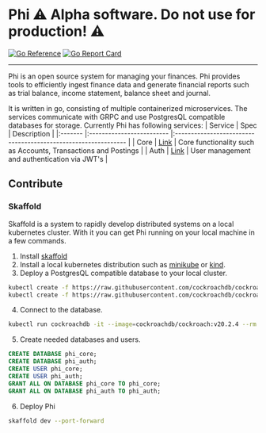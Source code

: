# Phi :warning: Alpha software. Do not use for production! :warning:

[![Go Reference](https://pkg.go.dev/badge/github.com/clstb/phi.svg)](https://pkg.go.dev/github.com/clstb/phi)
[![Go Report Card](https://goreportcard.com/badge/github.com/clstb/phi)](https://goreportcard.com/report/github.com/clstb/phi)

---
Phi is an open source system for managing your finances.
Phi provides tools to efficiently ingest finance data and generate financial reports such as trial balance, income statement, balance sheet and journal.  

It is written in go, consisting of multiple containerized microservices. The services communicate with GRPC and use PostgresQL compatible databases for storage.
Currently Phi has following services:
| Service | Spec                      | Description                                                    |
|:------- |:------------------------- |:-------------------------------------------------------------- |
| Core    | [Link](/proto/core.proto) | Core functionality such as Accounts, Transactions and Postings |
| Auth    | [Link](/proto/auth.proto) | User management and authentication via JWT's                   |

## Contribute

### Skaffold
Skaffold is a system to rapidly develop distributed systems on a local kubernetes cluster.
With it you can get Phi running on your local machine in a few commands.

1. Install [skaffold](https://skaffold.dev/docs/install/)
2. Install a local kubernetes distribution such as [minikube](https://minikube.sigs.k8s.io/docs/start/) or [kind](https://github.com/kubernetes-sigs/kind).
3. Deploy a PostgresQL compatible database to your local cluster.
```sh
kubectl create -f https://raw.githubusercontent.com/cockroachdb/cockroach/master/cloud/kubernetes/cockroachdb-statefulset.yaml
kubectl create -f https://raw.githubusercontent.com/cockroachdb/cockroach/master/cloud/kubernetes/cluster-init.yaml
```
4. Connect to the database.
```sh
kubectl run cockroachdb -it --image=cockroachdb/cockroach:v20.2.4 --rm --restart=Never -- sql --insecure --host=cockroachdb-public
```
5. Create needed databases and users.
```sql
CREATE DATABASE phi_core;
CREATE DATABASE phi_auth;
CREATE USER phi_core;
CREATE USER phi_auth;
GRANT ALL ON DATABASE phi_core TO phi_core;
GRANT ALL ON DATABASE phi_auth TO phi_auth;
```
6. Deploy Phi
```sh
skaffold dev --port-forward
```
